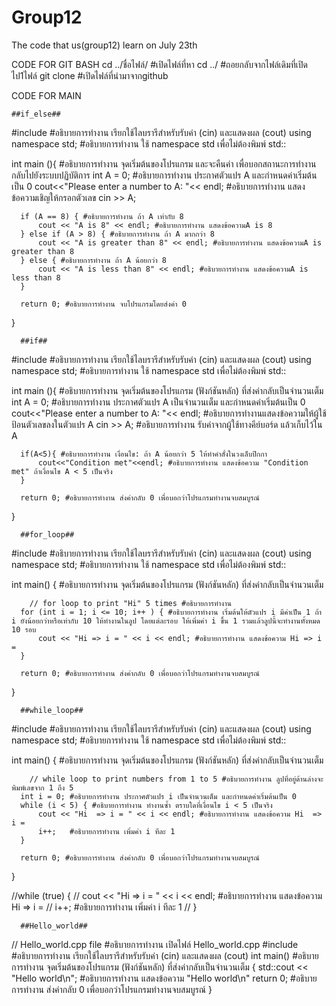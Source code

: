 # Group12

  The  code that us(group12) learn on July 23th

CODE FOR GIT BASH
cd ../ชื่อไฟล์/ #เปิดไฟล์ที่หา
cd ../ #ถอยกลับจากไฟล์เดิมที่เปิดไป1ไฟล์
git clone #เปิดไฟล์ที่นำมาจากgithub



  CODE FOR MAIN

    ##if_else##
  #include<iostream> #อธิบายการทำงาน เรียกใช้ไลบรารีสำหรับรับค่า (cin) และแสดงผล (cout)
  using namespace std; #อธิบายการทำงาน ใช้ namespace std เพื่อไม่ต้องพิมพ์ std::

  int main (){ #อธิบายการทำงาน จุดเริ่มต้นของโปรแกรม และจะคืนค่า เพื่อบอกสถานะการทำงานกลับไปยังระบบปฏิบัติการ
      int A = 0; #อธิบายการทำงาน ประกาศตัวแปร A และกำหนดค่าเริ่มต้นเป็น 0
      cout<<"Please enter a number to A: "<< endl; #อธิบายการทำงาน แสดงข้อความเชิญให้กรอกตัวเลข
      cin >> A;

      if (A == 8) { #อธิบายการทำงาน ถ้า A เท่ากับ 8
          cout << "A is 8" << endl; #อธิบายการทำงาน แสดงข้อความA is 8
      } else if (A > 8) { #อธิบายการทำงาน ถ้า A มากกว่า 8
          cout << "A is greater than 8" << endl; #อธิบายการทำงาน แสดงข้อความA is greater than 8
      } else { #อธิบายการทำงาน ถ้า A น้อยกว่า 8
          cout << "A is less than 8" << endl; #อธิบายการทำงาน แสดงข้อความA is less than 8
      }

      return 0; #อธิบายการทำงาน จบโปรแกรมโดยส่งค่า 0
   
  }

      ##if##
  #include<iostream> #อธิบายการทำงาน เรียกใช้ไลบรารีสำหรับรับค่า (cin) และแสดงผล (cout)
  using namespace std; #อธิบายการทำงาน ใช้ namespace std เพื่อไม่ต้องพิมพ์ std::

  int main (){ #อธิบายการทำงาน จุดเริ่มต้นของโปรแกรม (ฟังก์ชันหลัก) ที่ส่งค่ากลับเป็นจำนวนเต็ม
      int A = 0; #อธิบายการทำงาน ประกาศตัวแปร A เป็นจำนวนเต็ม และกำหนดค่าเริ่มต้นเป็น 0
      cout<<"Please enter a number to A: "<< endl; #อธิบายการทำงานแสดงข้อความให้ผู้ใช้ป้อนตัวเลขลงในตัวแปร A
      cin >> A; #อธิบายการทำงาน รับค่าจากผู้ใช้ทางคีย์บอร์ด แล้วเก็บไว้ใน A

      if(A<5){ #อธิบายการทำงาน เงื่อนไข: ถ้า A น้อยกว่า 5 ให้ทำคำสั่งในวงเล็บปีกกา
          cout<<"Condition met"<<endl; #อธิบายการทำงาน แสดงข้อความ "Condition met" ถ้าเงื่อนไข A < 5 เป็นจริง
      }
    
      return 0; #อธิบายการทำงาน ส่งค่ากลับ 0 เพื่อบอกว่าโปรแกรมทำงานจบสมบูรณ์
  }

      ##for_loop## 
  #include <iostream> #อธิบายการทำงาน เรียกใช้ไลบรารีสำหรับรับค่า (cin) และแสดงผล (cout)
  using namespace std; #อธิบายการทำงาน ใช้ namespace std เพื่อไม่ต้องพิมพ์ std::

  int main() { #อธิบายการทำงาน จุดเริ่มต้นของโปรแกรม (ฟังก์ชันหลัก) ที่ส่งค่ากลับเป็นจำนวนเต็ม

    	// for loop to print "Hi" 5 times #อธิบายการทำงาน
      for (int i = 1; i <= 10; i++ ) { #อธิบายการทำงาน เริ่มต้นให้ตัวแปร i มีค่าเป็น 1 ถ้า i ยังน้อยกว่าหรือเท่ากับ 10 ให้ทำงานในลูป โดยแต่ละรอบ ให้เพิ่มค่า i ขึ้น 1 รวมแล้วลูปนี้จะทำงานทั้งหมด 10 รอบ
          cout << "Hi => i = " << i << endl; #อธิบายการทำงาน แสดงข้อความ Hi => i = 
      }
  
      return 0; #อธิบายการทำงาน ส่งค่ากลับ 0 เพื่อบอกว่าโปรแกรมทำงานจบสมบูรณ์
  }

      ##while_loop##
  #include <iostream> #อธิบายการทำงาน เรียกใช้ไลบรารีสำหรับรับค่า (cin) และแสดงผล (cout)
  using namespace std; #อธิบายการทำงาน ใช้ namespace std เพื่อไม่ต้องพิมพ์ std::
  
  int main() { #อธิบายการทำงาน จุดเริ่มต้นของโปรแกรม (ฟังก์ชันหลัก) ที่ส่งค่ากลับเป็นจำนวนเต็ม
  
    	// while loop to print numbers from 1 to 5 #อธิบายการทำงาน ลูปที่อยู่ด้านล่างจะพิมพ์เลขจาก 1 ถึง 5
      int i = 0; #อธิบายการทำงาน ประกาศตัวแปร i เป็นจำนวนเต็ม และกำหนดค่าเริ่มต้นเป็น 0
      while (i < 5) { #อธิบายการทำงาน ทำงานซ้ำ ตราบใดที่เงื่อนไข i < 5 เป็นจริง
          cout << "Hi  => i = " << i << endl; #อธิบายการทำงาน แสดงข้อความ Hi  => i = 
          i++;   #อธิบายการทำงาน เพิ่มค่า i ทีละ 1
      }

      return 0; #อธิบายการทำงาน ส่งค่ากลับ 0 เพื่อบอกว่าโปรแกรมทำงานจบสมบูรณ์
  }

  //while (true) {
  //     cout << "Hi  => i = " << i << endl;  #อธิบายการทำงาน แสดงข้อความ Hi  => i = 
  //     i++; #อธิบายการทำงาน เพิ่มค่า i ทีละ 1
  // }

      ##Hello_world##
  // Hello_world.cpp file #อธิบายการทำงาน เปิดไฟล์ Hello_world.cpp
  #include <iostream> #อธิบายการทำงาน เรียกใช้ไลบรารีสำหรับรับค่า (cin) และแสดงผล (cout)
  int main() #อธิบายการทำงาน จุดเริ่มต้นของโปรแกรม (ฟังก์ชันหลัก) ที่ส่งค่ากลับเป็นจำนวนเต็ม
  {
      std::cout << "Hello world\n"; #อธิบายการทำงาน แสดงข้อความ "Hello world\n" 
      return 0; #อธิบายการทำงาน ส่งค่ากลับ 0 เพื่อบอกว่าโปรแกรมทำงานจบสมบูรณ์
  }







